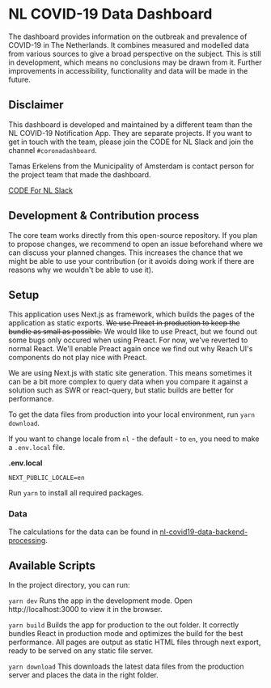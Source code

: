 # NL COVID-19 Data Dashboard

The dashboard provides information on the outbreak and prevalence of COVID-19 in The Netherlands. It combines measured and modelled data from various sources to give a broad perspective on the subject. This is still in development, which means no conclusions may be drawn from it. Further improvements in accessibility, functionality and data will be made in the future.

## Disclaimer

This dashboard is developed and maintained by a different team than the NL COVID-19 Notification App. They are separate projects. If you want to get in touch with the team, please join the CODE for NL Slack and join the channel `#coronadashboard`.

Tamas Erkelens from the Municipality of Amsterdam is contact person for the project team that made the dashboard.

[CODE For NL Slack](https://doemee.codefor.nl)

## Development & Contribution process

The core team works directly from this open-source repository. If you plan to propose changes, we recommend to open an issue beforehand where we can discuss your planned changes. This increases the chance that we might be able to use your contribution (or it avoids doing work if there are reasons why we wouldn't be able to use it).

## Setup

This application uses Next.js as framework, which builds the pages of the application as static exports. ~~We use Preact in production to keep the bundle as small as possible.~~ We would like to use Preact, but we found out some bugs only occured when using Preact. For now, we've reverted to normal React. We'll enable Preact again once we find out why Reach UI's components do not play nice with Preact.

We are using Next.js with static site generation. This means sometimes it can be a bit more complex to query data when you compare it against a solution such as SWR or react-query, but static builds are better for performance.

To get the data files from production into your local environment, run `yarn download`.

If you want to change locale from `nl` - the default - to `en`, you need to make a `.env.local` file.

**.env.local**

```
NEXT_PUBLIC_LOCALE=en
```

Run `yarn` to install all required packages.

### Data

The calculations for the data can be found in [nl-covid19-data-backend-processing](https://github.com/minvws/nl-covid19-data-backend-processing).

## Available Scripts

In the project directory, you can run:

`yarn dev`
Runs the app in the development mode. Open http://localhost:3000 to view it in the browser.

`yarn build`
Builds the app for production to the out folder. It correctly bundles React in production mode and optimizes the build for the best performance. All pages are output as static HTML files through next export, ready to be served on any static file server.

`yarn download`
This downloads the latest data files from the production server and places the data in the right folder.
